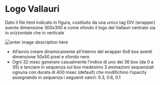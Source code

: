 # Logo Vallauri

Dato il file html indicato in figura, costituito da una unico tag DIV (wrapper) avente dimensione 300x300 e come sfondo il logo del Vallauri centrato sia in orizzontale che in verticale


![enter image description here](https://i.ibb.co/h2qcnDm/a.png)

- All’avvio creare dinamicamente all’interno del wrapper 6x6 box aventi dimensione 50x50 pixel e sfondo nero
- Ogni 32 msec generare casualmente l’indice di uno dei 36 box (da 0 a 35) e lanciare in sequenza sul box medesimo 3 animazioni sequenziali ognuna con durata di 400 msec (default) che modifichino l’opacity assegnando in sequenza i seguenti valori: 0.3, 0.6, 0.1
